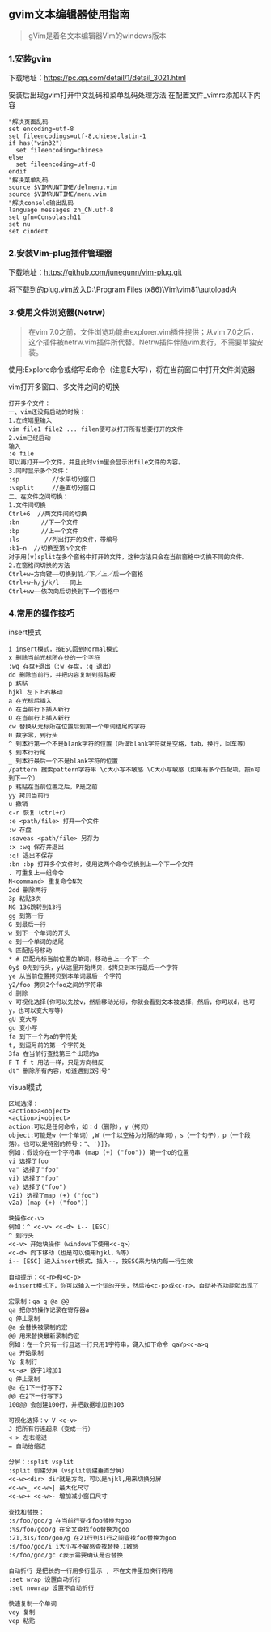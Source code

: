 ## gvim文本编辑器使用指南

>gVim是着名文本编辑器Vim的windows版本

### 1.安装gvim
下载地址：https://pc.qq.com/detail/1/detail_3021.html

安装后出现gvim打开中文乱码和菜单乱码处理方法
在配置文件_vimrc添加以下内容
```vim
"解决页面乱码
set encoding=utf-8
set fileencodings=utf-8,chiese,latin-1
if has("win32")
  set fileencoding=chinese
else
  set fileencoding=utf-8
endif
"解决菜单乱码
source $VIMRUNTIME/delmenu.vim
source $VIMRUNTIME/menu.vim
"解决console输出乱码
language messages zh_CN.utf-8
set gfn=Consolas:h11
set nu
set cindent
```
### 2.安装Vim-plug插件管理器
下载地址：https://github.com/junegunn/vim-plug.git

将下载到的plug.vim放入D:\Program Files (x86)\Vim\vim81\autoload内

### 3.使用文件浏览器(Netrw)
>在vim 7.0之前，文件浏览功能由explorer.vim插件提供；从vim 7.0之后，这个插件被netrw.vim插件所代替。Netrw插件伴随vim发行，不需要单独安装。

使用:Explore命令或缩写:E命令（注意E大写），将在当前窗口中打开文件浏览器

vim打开多窗口、多文件之间的切换
```vim
打开多个文件：
一、vim还没有启动的时候：
1.在终端里输入 
vim file1 file2 ... filen便可以打开所有想要打开的文件
2.vim已经启动
输入
:e file
可以再打开一个文件，并且此时vim里会显示出file文件的内容。
3.同时显示多个文件：
:sp         //水平切分窗口
:vsplit     //垂直切分窗口
二、在文件之间切换：
1.文件间切换
Ctrl+6  //两文件间的切换
:bn      //下一个文件
:bp      //上一个文件
:ls       //列出打开的文件，带编号
:b1~n  //切换至第n个文件
对于用(v)split在多个窗格中打开的文件，这种方法只会在当前窗格中切换不同的文件。
2.在窗格间切换的方法
Ctrl+w+方向键——切换到前／下／上／后一个窗格
Ctrl+w+h/j/k/l ——同上
Ctrl+ww——依次向后切换到下一个窗格中
```
### 4.常用的操作技巧
insert模式
```
i insert模式，按ESC回到Normal模式
x 删除当前光标所在处的一个字符
:wq 存盘+退出（:w 存盘，:q 退出）
dd 删除当前行，并把内容复制到剪贴板
p 粘贴
hjkl 左下上右移动
a 在光标后插入
o 在当前行下插入新行
O 在当前行上插入新行
cw 替换从光标所在位置后到第一个单词结尾的字符
0 数字零，到行头
^ 到本行第一个不是blank字符的位置（所谓blank字符就是空格，tab，换行，回车等）
$ 到本行行尾
_ 到本行最后一个不是blank字符的位置
/pattern 搜索pattern字符串 \c大小写不敏感 \C大小写敏感（如果有多个匹配项，按n可到下一个）
p 粘贴在当前位置之后，P是之前
yy 拷贝当前行
u 撤销
c-r 恢复（ctrl+r）
:e <path/file> 打开一个文件
:w 存盘
:saveas <path/file> 另存为
:x :wq 保存并退出
:q! 退出不保存
:bn :bp 打开多个文件时，使用这两个命令切换到上一个下一个文件
. 可重复上一组命令
N<command> 重复命令N次
2dd 删除两行
3p 粘贴3次
NG 13G跳转到13行
gg 到第一行
G 到最后一行
w 到下一个单词的开头
e 到一个单词的结尾
% 匹配括号移动
* # 匹配光标当前位置的单词，移动当上一个下一个
0y$ 0先到行头，y从这里开始拷贝，$拷贝到本行最后一个字符
ye 从当前位置拷贝到本单词最后一个字符
y2/foo 拷贝2个foo之间的字符串
d 删除
v 可视化选择(你可以先按v，然后移动光标，你就会看到文本被选择，然后，你可以d，也可y，也可以变大写等)
gU 变大写
gu 变小写
fa 到下一个为a的字符处
t, 到逗号前的第一个字符处
3fa 在当前行查找第三个出现的a
F T f t 用法一样，只是方向相反
dt" 删除所有内容，知道遇到双引号"
```
visual模式
```
区域选择：
<action>a<object>
<action>i<object>
action:可以是任何命令，如：d（删除），y（拷贝）
object:可能是w（一个单词）,W（一个以空格为分隔的单词），s（一个句子），p（一个段落）。也可以是特别的符号："、')]}。
例如：假设你在一个字符串 (map (+) ("foo")) 第一个o的位置
vi 选择了foo
va" 选择了"foo"
vi) 选择了"foo"
va) 选择了("foo")
v2i) 选择了map (+) ("foo")
v2a) (map (+) ("foo"))

块操作<c-v>
例如：^ <c-v> <c-d> i-- [ESC]
^ 到行头
<c-v> 开始块操作（windows下使用<c-q>）
<c-d> 向下移动（也是可以使用hjkl，%等）
i-- [ESC] 进入insert模式，插入--，按ESC来为块内每一行生效

自动提示：<c-n>和<c-p>
在insert模式下，你可以输入一个词的开头，然后按<c-p>或<c-n>，自动补齐功能就出现了

宏录制：qa q @a @@
qa 把你的操作记录在寄存器a
q 停止录制
@a 会替换被录制的宏
@@ 用来替换最新录制的宏
例如：在一个只有一行且这一行只用1字符串，键入如下命令 qaYp<c-a>q
qa 开始录制
Yp 复制行
<c-a> 数字1增加1
q 停止录制
@a 在1下一行写下2
@@ 在2下一行写下3
100@@ 会创建100行，并把数据增加到103

可视化选择：v V <c-v>
J 把所有行连起来（变成一行）
< > 左右缩进
= 自动给缩进

分屏：:split vsplit
:split 创建分屏（vsplit创建垂直分屏）
<c-w><dir> dir就是方向，可以是hjkl,用来切换分屏
<c-w>_ <c-w>| 最大化尺寸
<c-w>+ <c-w>- 增加减小窗口尺寸

查找和替换：
:s/foo/goo/g 在当前行查找foo替换为goo
:%s/foo/goo/g 在全文查找foo替换为goo
:21,31s/foo/goo/g 在21行到31行之间查找foo替换为goo
:s/foo/goo/i i大小写不敏感查找替换,I敏感
:s/foo/goo/gc c表示需要确认是否替换

自动折行 是把长的一行用多行显示 , 不在文件里加换行符用
:set wrap 设置自动折行
:set nowrap 设置不自动折行

快速复制一个单词
vey 复制
vep 粘贴
```


